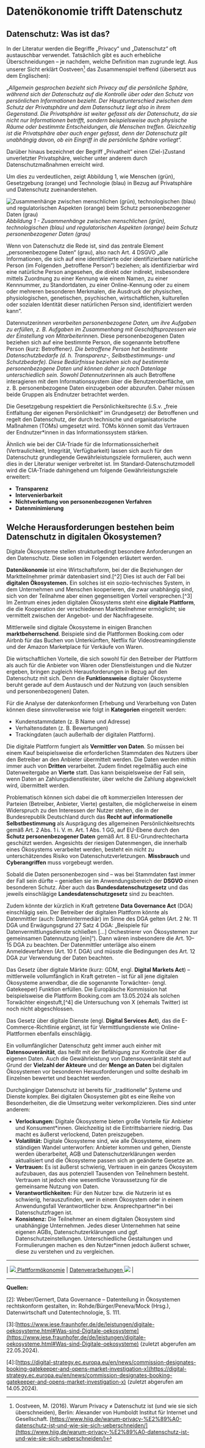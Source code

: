 # Datenökonomie trifft Datenschutz


## Datenschutz: Was ist das?

In der Literatur werden die Begriffe „Privacy“ und „Datenschutz“ oft austauschbar verwendet. Tatsächlich gibt es auch erhebliche Überschneidungen – je nachdem, welche Definition man zugrunde legt. Aus unserer Sicht erklärt Oostveen[^1] das Zusammenspiel treffend (übersetzt aus dem Englischen):

„_Allgemein gesprochen bezieht sich Privacy auf die persönliche Sphäre, während sich der Datenschutz auf die Kontrolle über oder den Schutz von persönlichen Informationen bezieht. Der Hauptunterschied zwischen dem Schutz der Privatsphäre und dem Datenschutz liegt also in ihrem Gegenstand. Die Privatsphäre ist weiter gefasst als der Datenschutz, da sie nicht nur Informationen betrifft, sondern beispielsweise auch physische Räume oder bestimmte Entscheidungen, die Menschen treffen. Gleichzeitig ist die Privatsphäre aber auch enger gefasst, denn der Datenschutz gilt unabhängig davon, ob ein Eingriff in die persönliche Sphäre vorliegt“._

Darüber hinaus bezeichnet der Begriff „Privatheit“ einen (Ziel-)Zustand unverletzter Privatsphäre, welcher unter anderem durch Datenschutzmaßnahmen erreicht wird.

Um dies zu verdeutlichen, zeigt Abbildung 1, wie Menschen (grün), Gesetzgebung (orange) und Technologie (blau) in Bezug auf Privatsphäre und Datenschutz zueinanderstehen.

![Zusammenhänge zwischen menschlichen (grün), technologischen (blau) und regulatorischen Aspekten (orange) beim Schutz personenbezogener Daten (grau)](<Zusammenhänge.jpg>)
_Abbildung 1 - Zusammenhänge zwischen menschlichen (grün), technologischen (blau) und regulatorischen Aspekten (orange) beim Schutz personenbezogener Daten (grau)_

Wenn von Datenschutz die Rede ist, sind das zentrale Element „personenbezogene Daten“ (grau), also nach Art. 4 DSGVO „alle Informationen, die sich auf eine identifizierte oder identifizierbare natürliche Person (im Folgenden „betroffene Person“) beziehen; als identifizierbar wird eine natürliche Person angesehen, die direkt oder indirekt, insbesondere mittels Zuordnung zu einer Kennung wie einem Namen, zu einer Kennnummer, zu Standortdaten, zu einer Online-Kennung oder zu einem oder mehreren besonderen Merkmalen, die Ausdruck der physischen, physiologischen, genetischen, psychischen, wirtschaftlichen, kulturellen oder sozialen Identität dieser natürlichen Person sind, identifiziert werden kann“.

Datennutzer*innen verarbeiten personenbezogene Daten, um ihre Aufgaben zu erfüllen, z. B. Aufgaben im Zusammenhang mit Geschäftsprozessen wie der Einstellung von Mitarbeiter*innen. Diese personenbezogenen Daten beziehen sich auf eine bestimmte Person, die sogenannte betroffene Person (kurz: Betroffene*r). Die betroffene Person hat bestimmte Datenschutzbedarfe (d. h. Transparenz-, Selbstbestimmungs- und Schutzbedarfe). Diese Bedürfnisse beziehen sich auf bestimmte personenbezogene Daten und können daher je nach Datenlage unterschiedlich sein. Sowohl Datennutzer*innen als auch Betroffene interagieren mit dem Informationssystem über die Benutzeroberfläche, um z. B. personenbezogene Daten einzugeben oder abzurufen. Daher müssen beide Gruppen als Endnutzer betrachtet werden.

Die Gesetzgebung respektiert die Persönlichkeitsrechte (i.S.v. „freie Entfaltung der eigenen Persönlichkeit“ im Grundgesetz) der Betroffenen und regelt den Datenschutz, der durch technische und organisatorische Maßnahmen (TOMs) umgesetzt wird. TOMs können somit das Vertrauen der Endnutzer*innen in das Informationssystem stärken.

Ähnlich wie bei der CIA-Triade für die Informationssicherheit (Vertraulichkeit, Integrität, Verfügbarkeit) lassen sich auch für den Datenschutz grundlegende Gewährleistungsziele formulieren, auch wenn dies in der Literatur weniger verbreitet ist. Im Standard-Datenschutzmodell wird die CIA-Triade dahingehend um folgende Gewährleistungsziele erweitert:

- **Transparenz**
- **Intervenierbarkeit**
- **Nichtverkettung von personenbezogenen Verfahren**
- **Datenminimierung**

## Welche Herausforderungen bestehen beim Datenschutz in digitalen Ökosystemen?  

Digitale Ökosysteme stellen strukturbedingt besondere Anforderungen an den Datenschutz. Diese sollen im Folgenden erläutert werden.

**Datenökonomie** ist eine Wirtschaftsform, bei der die Beziehungen der Marktteilnehmer primär datenbasiert sind.[^2] Dies ist auch der Fall bei **digitalen Ökosystemen.** Ein solches ist ein sozio-technisches System, in dem Unternehmen und Menschen kooperieren, die zwar unabhängig sind, sich von der Teilnahme aber einen gegenseitigen Vorteil versprechen.[^3] Im Zentrum eines jeden digitalen Ökosystems steht eine **digitale Plattform**, die die Kooperation der verschiedenen Marktteilnehmer ermöglicht; sie vermittelt zwischen der Angebot- und der Nachfrageseite.

Mittlerweile sind digitale Ökosysteme in einigen Branchen **marktbeherrschend**. Beispiele sind die Plattformen Booking.com oder Airbnb für das Buchen von Unterkünften, Netflix für Videostreamingdienste und der Amazon Marketplace für Verkäufe von Waren.

Die wirtschaftlichen Vorteile, die sich sowohl für den Betreiber der Plattform als auch für die Anbieter von Waren oder Dienstleistungen und die Nutzer ergeben, bringen zugleich Herausforderungen in Bezug auf den Datenschutz mit sich. Denn die **Funktionsweise** digitaler Ökosysteme beruht gerade auf dem Austausch und der Nutzung von (auch sensiblen und personenbezogenen) Daten.

Für die Analyse der datenkonformen Erhebung und Verarbeitung von Daten können diese sinnvollerweise wie folgt in **Kategorien** eingeteilt werden:

- Kundenstammdaten (z. B Name und Adresse)
- Verhaltensdaten (z. B. Bewertungen)
- Trackingdaten (auch außerhalb der digitalen Plattform).

Die digitale Plattform fungiert als **Vermittler von Daten**. So müssen bei einem Kauf beispielsweise die erforderlichen Stammdaten des Nutzers über den Betreiber an den Anbieter übermittelt werden. Die Daten werden mithin immer auch von **Dritten** verarbeitet. Zudem findet regelmäßig auch eine Datenweitergabe an **Vierte** statt. Das kann beispielsweise der Fall sein, wenn Daten an Zahlungsdienstleister, über welche die Zahlung abgewickelt wird, übermittelt werden.

Problematisch können sich dabei die oft kommerziellen Interessen der Parteien (Betreiber, Anbieter, Vierte) gestalten, die möglicherweise in einem Widerspruch zu den Interessen der Nutzer stehen, die in der Bundesrepublik Deutschland durch das **Recht auf informationelle Selbstbestimmung** als Ausprägung des allgemeinen Persönlichkeitsrechts gemäß Art. 2 Abs. 1 i. V. m. Art. 1 Abs. 1 GG, auf EU-Ebene durch den **Schutz personenbezogener Daten** gemäß Art. 8 EU-Grundrechtecharta geschützt werden. Angesichts der riesigen Datenmengen, die innerhalb eines Ökosystems verarbeitet werden, besteht ein nicht zu unterschätzendes Risiko von Datenschutzverletzungen. **Missbrauch** und **Cyberangriffen** muss vorgebeugt werden.

Sobald die Daten personenbezogen sind – was bei Stammdaten fast immer der Fall sein dürfte – genießen sie im Anwendungsbereich der **DSGVO** einen besonderen Schutz. Aber auch das **Bundesdatenschutzgesetz** und das jeweils einschlägige **Landesdatenschutzgesetz** sind zu beachten.

Zudem könnte der kürzlich in Kraft getretene **Data Governance Act** (DGA) einschlägig sein. Der Betreiber der digitalen Plattform könnte als Datenmittler (auch: Datenintermediär) im Sinne des DGA gelten (Art. 2 Nr. 11 DGA und Erwägungsgrund 27 Satz 4 DGA: „Beispiele für Datenvermittlungsdienste schließen […] Orchestrierer von Ökosystemen zur gemeinsamen Datennutzung [ein]“). Dann wären insbesondere die Art. 10–15 DGA zu beachten. Der Datenmittler unterläge also einem Anmeldeverfahren (Art. 10 f. DGA) und müsste die Bedingungen des Art. 12 DGA zur Verwendung der Daten beachten.

Das Gesetz über digitale Märkte (kurz: GDM, engl. **Digital Markets Act**) – mittlerweile vollumfänglich in Kraft getreten – ist für all jene digitalen Ökosysteme anwendbar, die die sogenannte Torwächter- (engl. Gatekeeper) Funktion erfüllen. Die Europäische Kommission hat beispielsweise die Plattform Booking.com am 13.05.2024 als solchen Torwächter eingestuft,[^4] die Untersuchung von X (ehemals Twitter) ist noch nicht abgeschlossen.

Das Gesetz über digitale Dienste (engl. **Digital Services Act**), das die E-Commerce-Richtlinie ergänzt, ist für Vermittlungsdienste wie Online-Plattformen ebenfalls einschlägig.

Ein vollumfänglicher Datenschutz geht immer auch einher mit **Datensouveränität**, das heißt mit der Befähigung zur Kontrolle über die eigenen Daten. Auch die Gewährleistung von Datensouveränität steht auf Grund der **Vielzahl der Akteure** und der **Menge an Daten** bei digitalen Ökosystemen vor besonderen Herausforderungen und sollte deshalb im Einzelnen bewertet und beachtet werden.

Durchgängiger Datenschutz ist bereits für „traditionelle“ Systeme und Dienste komplex. Bei digitalen Ökosystemen gibt es eine Reihe von Besonderheiten, die die Umsetzung weiter verkomplizieren. Dies sind unter anderem:

- **Verlockungen:** Digitale Ökosysteme bieten große Vorteile für Anbieter und Konsument*innen. Gleichzeitig ist die Eintrittsbarriere niedrig. Das macht es äußerst verlockend, Daten preiszugeben.
- **Volatilität:** Digitale Ökosysteme sind, wie alle Ökosysteme, einem ständigen Wandel unterworfen: Anbieter kommen und gehen, Dienste werden überarbeitet, AGB und Datenschutzerklärungen werden aktualisiert und die Ökosysteme passen sich an geänderte Gesetze an.
- **Vertrauen:** Es ist äußerst schwierig, Vertrauen in ein ganzes Ökosystem aufzubauen, das aus potenziell Tausenden von Teilnehmern besteht. Vertrauen ist jedoch eine wesentliche Voraussetzung für die gemeinsame Nutzung von Daten.
- **Verantwortlichkeiten:** Für den Nutzer bzw. die Nutzerin ist es schwierig, herauszufinden, wer in einem Ökosystem oder in einem Anwendungsfall Verantwortlicher bzw. Ansprechpartner*in bei Datenschutzfragen ist.
- **Konsistenz:** Die Teilnehmer an einem digitalen Ökosystem sind unabhängige Unternehmen. Jedes dieser Unternehmen hat seine eigenen AGBs, Datenschutzerklärungen und ggf. Datenschutzeinstellungen. Unterschiedliche Gestaltungen und Formulierungen machen es den Nutzer*innen jedoch äußerst schwer, diese zu verstehen und zu vergleichen.

****

| [![](/Daccord/assets/images/backward-solid.svg) Plattformökonomie](<Digitale Plattformen und Plattformökonomie>) | [Datenverarbeitungen ![](/Daccord/assets/images/forward-solid.svg)](<Datenverarbeitungen in digitalen Ökosystemen>) |

****

**Quellen:**

[^1]: Oostveen, M. (2016). Warum Privacy ≠ Datenschutz ist (und wie sie sich überschneiden), Berlin: Alexander von Humboldt Institut für Internet und Gesellschaft. [https://www.hiig.de/warum-privacy-%E2%89%A0-datenschutz-ist-und-wie-sie-sich-ueberschneiden/](https://www.hiig.de/warum-privacy-%E2%89%A0-datenschutz-ist-und-wie-sie-sich-ueberschneiden/)

[2]: Weber/Gernert, Data Governance – Datenteilung in Ökosystemen rechtskonform gestalten, in: Rohde/Bürger/Peneva/Mock (Hrsg.), Datenwirtschaft und Datentechnologie, S. 111.

[3]:[https://www.iese.fraunhofer.de/de/leistungen/digitale-oekosysteme.html#Was-sind-Digitale-oekosysteme](https://www.iese.fraunhofer.de/de/leistungen/digitale-oekosysteme.html#Was-sind-Digitale-oekosysteme) (zuletzt abgerufen am 22.05.2024).

[4]:[https://digital-strategy.ec.europa.eu/en/news/commission-designates-booking-gatekeeper-and-opens-market-investigation-x](https://digital-strategy.ec.europa.eu/en/news/commission-designates-booking-gatekeeper-and-opens-market-investigation-x) (zuletzt abgerufen am 14.05.2024).

